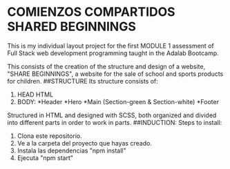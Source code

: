 

# COMIENZOS COMPARTIDOS SHARED BEGINNINGS

This is my individual layout project for the first MODULE 1 assessment of Full Stack web development programming taught in the Adalab Bootcamp.

This consists of the creation of the structure and design of a website, "SHARE BEGINNINGS", a website for the sale of school and sports products for children.
##STRUCTURE
Its structure consists of:
1. HEAD HTML
2. BODY:
*Header
*Hero
*Main (Section-green & Section-white)
*Footer

Structured in HTML and designed with SCSS, both organized and divided into different parts in order to work in parts.
##INDUCTION:
Steps to install:
1. Clona este repositorio.
2. Ve a la carpeta del proyecto que hayas creado.
3. Instala las dependencias "npm install"
4. Ejecuta "npm start"
